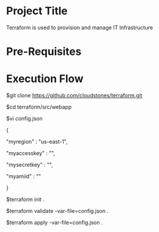 Project Title
=====================
Terraform is used to provision and manage IT Infrastructure

Pre-Requisites
============================



Execution Flow
=====================

$git clone https://github.com/cloudstones/terraform.git

$cd terraform/src/webapp

$vi config.json

{

"myregion" : "us-east-1",

"myaccesskey" : "",

"mysecretkey" : "",

"myamiid" : ""

}


$terraform init .

$terraform validate -var-file=config.json .

$terraform apply -var-file=config.json .
